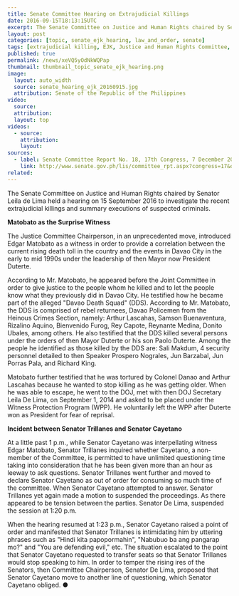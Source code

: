 ```yaml
---
title: Senate Committee Hearing on Extrajudicial Killings
date: 2016-09-15T18:13:15UTC
excerpt: The Senate Committee on Justice and Human Rights chaired by Senator Leila de Lima held a hearing on 15 September 2016 to investigate the recent extrajudicial killings and summary executions of suspected criminals.
layout: post
categories: [topic, senate_ejk_hearing, law_and_order, senate]
tags: [extrajudicial killing, EJK, Justice and Human Rights Committee, Senate]
published: true
permalink: /news/xeVQ5yOdNkWQPap
thumbnail: thumbnail_topic_senate_ejk_hearing.png
image:
  layout: auto_width
  source: senate_hearing_ejk_20160915.jpg
  attribution: Senate of the Republic of the Philippines
video:
  source: 
  attribution: 
  layout: top
videos:
  - source: 
    attribution: 
    layout: 
sources:
  - label: Senate Committee Report No. 18, 17th Congress, 7 December 2016 (Senate of the Republic of the Philippines)
    link: http://www.senate.gov.ph/lis/committee_rpt.aspx?congress=17&q=18
related:
---
```


The Senate Committee on Justice and Human Rights chaired by Senator Leila de Lima held a hearing on 15 September 2016 to investigate the recent extrajudicial killings and summary executions of suspected criminals.

__Matobato as the Surprise Witness__

The Justice Committee Chairperson, in an unprecedented move, introduced Edgar Matobato as a witness in order to provide a correlation between the current rising death toll in the country and the events in Davao City in the early to mid 1990s under the leadership of then Mayor now President Duterte.

According to Mr. Matobato, he appeared before the Joint Committee in order to give justice to the people whom he killed and to let the people know what they previously did in Davao City. He testified how he became part of the alleged "Davao Death Squad" (DDS). According to Mr. Matobato, the DDS is comprised of rebel returnees, Davao Policemen from the Heinous Crimes Section, namely: Arthur Lascahas, Samson Buenaventura, Rizalino Aquino, Bienvenido Furog, Rey Capote, Reynante Medina, Donito Ubales, among others. He also testified that the DDS killed several persons under the orders of then Mayor Duterte or his son Paolo Duterte. Among the people he identified as those killed by the DDS are: Sali Makdum, 4 security personnel detailed to then Speaker Prospero Nograles, Jun Barzabal, Jun Porras Pala, and Richard King.

Matobato further testified that he was tortured by Colonel Danao and Arthur Lascahas because he wanted to stop killing as he was getting older. When he was able to escape, he went to the DOJ, met with then DOJ Secretary Leila De Lima, on September 1, 2014 and asked to be placed under the Witness Protection Program (WPP). He voluntarily left the WPP after Duterte won as President for fear of reprisal.

__Incident between Senator Trillanes and Senator Cayetano__

At a little past 1 p.m., while Senator Cayetano was interpellating witness Edgar Matobato, Senator Trillanes inquired whether Cayetano, a non-member of the Committee, is permitted to have unlimited questioning time taking into consideration that he has been given more than an hour as leeway to ask questions. Senator Trillanes went further and moved to declare Senator Cayetano as out of order for consuming so much time of the committee. When Senator Cayetano attempted to answer. Senator Trillanes yet again made a motion to suspended the proceedings. As there appeared to be tension between the parties. Senator De Lima, suspended the session at 1:20 p.m.

When the hearing resumed at 1:23 p.m., Senator Cayetano raised a point of order and manifested that Senator Trillanes is intimidating him by uttering phrases such as "Hindi kita papopormahin", "Nabubuo ba ang pangarap mo?" and "You are defending evil," etc. The situation escalated to the point that Senator Cayetano requested to transfer seats so that Senator Trillanes would stop speaking to him. In order to temper the rising ires of the Senators, then Committee Chairperson, Senator De Lima, proposed that Senator Cayetano move to another line of questioning, which Senator Cayetano obliged.
&#x25cf;
